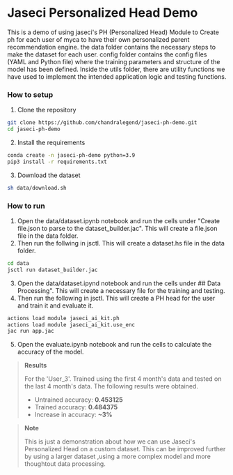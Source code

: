 # Jaseci Personalized Head Demo
This is a demo of using jaseci's PH (Personalized Head) Module to Create ph for each user of myca to have their own personalized parent recommendation engine. the data folder contains the necessary steps to make the dataset for each user. config folder contains the config files (YAML and Python file) where the training parameters and structure of the model has been defined. Inside the utils folder, there are utility functions we have used to implement the intended application logic and testing functions.

### **How to setup**
1. Clone the repository
```bash
git clone https://github.com/chandralegend/jaseci-ph-demo.git
cd jaseci-ph-demo
```
2. Install the requirements
```bash
conda create -n jaseci-ph-demo python=3.9
pip3 install -r requirements.txt
```
3. Download the dataset
```bash
sh data/download.sh
```

### **How to run**
1. Open the data/dataset.ipynb notebook and run the cells under "Create file.json to parse to the dataset_builder.jac". This will create a file.json file in the data folder.
2. Then run the follwing in jsctl. This will create a dataset.hs file in the data folder.
```bash
cd data
jsctl run dataset_builder.jac
```
3. Open the data/dataset.ipynd notebook and run the cells under ## Data Processing". This will create a necessary file for the training and testing.
4. Then run the following in jsctl. This will create a PH head for the user and train it and evaluate it.


```bash
actions load module jaseci_ai_kit.ph
actions load module jaseci_ai_kit.use_enc
jac run app.jac
```
5. Open the evaluate.ipynb notebook and run the cells to calculate the accuracy of the model.

> **Results**
>
> For the 'User_3'. Trained using the first 4 month's data and tested on the last 4 month's data. The following results were obtained.
> - Untrained accuracy: **0.453125**
>- Trained accuracy: **0.484375**
>- Increase in accuracy: **~3%**

> **Note**
>
> This is just a demonstration about how we can use Jaseci's Personalized Head on a custom dataset. This can be 
improved further by using a larger dataset ,using a more complex model and more thoughtout data processing.